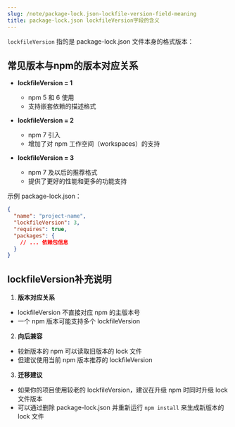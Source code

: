 ```yaml
---
slug: /note/package-lock.json-lockfile-version-field-meaning
title: package-lock.json lockfileVersion字段的含义
---
```

`lockfileVersion` 指的是 package-lock.json 文件本身的格式版本：

## 常见版本与npm的版本对应关系

- **lockfileVersion = 1**
  - npm 5 和 6 使用
  - 支持嵌套依赖的描述格式

- **lockfileVersion = 2**
  - npm 7 引入
  - 增加了对 npm 工作空间（workspaces）的支持

- **lockfileVersion = 3**
  - npm 7 及以后的推荐格式
  - 提供了更好的性能和更多的功能支持

示例 package-lock.json：
```json
{
  "name": "project-name",
  "lockfileVersion": 3,
  "requires": true,
  "packages": {
    // ... 依赖包信息
  }
}
```

## lockfileVersion补充说明

1. **版本对应关系**
- lockfileVersion 不直接对应 npm 的主版本号
- 一个 npm 版本可能支持多个 lockfileVersion

2. **向后兼容**
- 较新版本的 npm 可以读取旧版本的 lock 文件
- 但建议使用当前 npm 版本推荐的 lockfileVersion

3. **迁移建议**
- 如果你的项目使用较老的 lockfileVersion，建议在升级 npm 时同时升级 lock 文件版本
- 可以通过删除 package-lock.json 并重新运行 `npm install` 来生成新版本的 lock 文件

